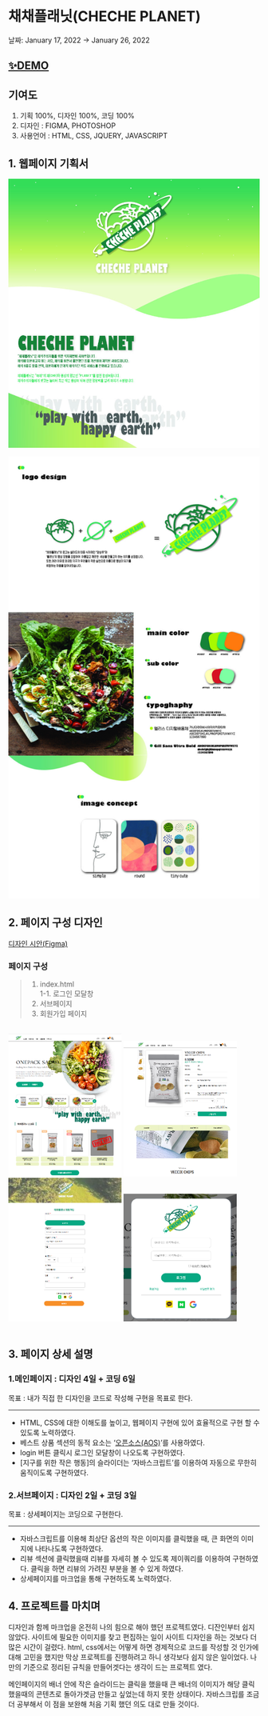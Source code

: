 # 채채플래닛(CHECHE PLANET)
날짜: January 17, 2022 → January 26, 2022

## [✨DEMO](https://anise-002.github.io/checheplanet/)

## 기여도
1. 기획 100%, 디자인 100%, 코딩 100% 
2. 디자인 : FIGMA, PHOTOSHOP
3. 사용언어 : HTML, CSS, JQUERY, JAVASCRIPT

## 1. 웹페이지 기획서

![1.jpg](./img/README/1.jpg)

![2.jpg](./img/README/2.jpg)

## 2. 페이지 구성 디자인

[디자인 시안(Figma)](https://www.figma.com/embed?embed_host=notion&url=https%3A%2F%2Fwww.figma.com%2Ffile%2F9FtUP4369mC83gEWlxgonw%2F%25EC%25B1%2584%25EC%25B1%2584%25ED%2594%258C%25EB%259E%2598%25EB%258B%259B%3Fnode-id%3D0%253A1)

### 페이지 구성
> 1. index.html<br>
> 1-1. 로그인 모달창
> 2. 서브페이지
> 3. 회원가입 페이지

<br>

<div>
    <img src='./img/README/index.html.png' width="45%" float ='left' alt="메인페이지">
    <img src='./img/README/sub.png' width="45%" float ='left' alt="서브페이지">
    <img src='./img/README/join.png' width="45%" float ='left' alt="회원가인 페이지">
    <img src='./img/README/ddd.png' width="45%" float ='right' alt="로그인 모달창">
</div>


<br>

## 3. 페이지 상세 설명

### 1.메인페이지 : **디자인 4일 + 코딩 6일**

목표 : 내가 직접 한 디자인을 코드로 작성해 구현을 목표로 한다.

---

- HTML, CSS에 대한 이해도를 높이고, 웹페이지 구현에 있어 효율적으로 구현 할 수있도록 노력하였다.
- 베스트 상품 섹션의 동적 요소는 ‘[오픈소스(AOS)](https://github.com/michalsnik/aos.git)’를 사용하였다.
- login 버튼 클릭시 로그인 모달창이 나오도록 구현하였다.
- [지구를 위한 작은 행동]의 슬라이더는 ‘자바스크립트’를 이용하여 자동으로 무한히 움직이도록 구현하였다.

### 2.서브페이지 : **디자인 2일 + 코딩 3일**

목표 : 상세페이지는 코딩으로 구현한다.

---

- 자바스크립트를 이용해 최상단 옵션의 작은 이미지를 클릭했을 때, 큰 화면의 이미지에 나타나도록 구현하였다.
- 리뷰 섹션에 클릭했을때 리뷰를 자세히 볼 수 있도록 제이쿼리를 이용하여 구현하였다.
클릭을 하면 리뷰의 가려진 부분을 볼 수 있게 하였다.
- 상세페이지를 마크업을 통해 구현하도록 노력하였다.

## 4. 프로젝트를 마치며

디자인과 함께 마크업을 온전히 나의 힘으로 해야 했던 프로젝트였다. 디잔인부터 쉽지 않았다. 사이트에 필요한 이미지를 찾고 편집하는 일이 사이트 디자인을 하는 것보다 더 많은 시간이 걸렸다.
html, css에서는 어떻게 하면 경제적으로 코드를 작성할 것 인가에 대해 고민을 했지만 막상 프로젝트를 진행하려고 하니 생각보다 쉽지 않은 일이었다. 나만의 기준으로 정리된 규칙을 만들어겟다는
생각이 드는 프로젝트 였다. 

메인페이지의 배너 안에  작은 슬라이드는 클릭을 했을때 큰 배너의 이미지가 해당 클릭했을때의 콘텐츠로 돌아가겟금 만들고 싶었는데 하지 못한 상태이다. 자바스크립를 조금 더 공부해서 이 점을 
보완해 처음 기획 했던 의도 대로 만들 것이다.
